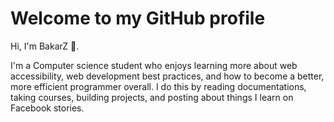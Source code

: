# Welcome to my GitHub profile

Hi, I'm BakarZ 👋.

  I'm a Computer science student who enjoys learning more about web accessibility, web development best practices, and how to become a better, more efficient programmer overall. I do this by reading documentations, taking courses, building projects, and posting about things I learn on Facebook stories.
